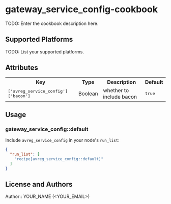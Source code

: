 # gateway_service_config-cookbook

TODO: Enter the cookbook description here.

## Supported Platforms

TODO: List your supported platforms.

## Attributes

<table>
  <tr>
    <th>Key</th>
    <th>Type</th>
    <th>Description</th>
    <th>Default</th>
  </tr>
  <tr>
    <td><tt>['avreg_service_config']['bacon']</tt></td>
    <td>Boolean</td>
    <td>whether to include bacon</td>
    <td><tt>true</tt></td>
  </tr>
</table>

## Usage

### gateway_service_config::default

Include `avreg_service_config` in your node's `run_list`:

```json
{
  "run_list": [
    "recipe[avreg_service_config::default]"
  ]
}
```

## License and Authors

Author:: YOUR_NAME (<YOUR_EMAIL>)
